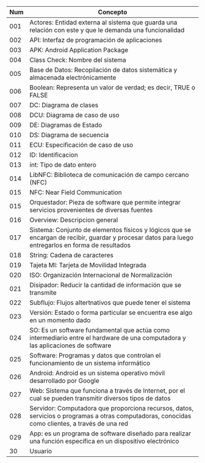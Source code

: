 | Num |  Concepto  |
|-----| ------------- |
|001| Actores: Entidad externa al sistema que guarda una relación con este y que le demanda una funcionalidad |
|002| API: Interfaz de programación de aplicaciones  |
|003| APK: Android Application Package  |
|004| Class Check: Nombre del sistema |
|005| Base de Datos: Recopilación de datos sistemática y almacenada electrónicamente|
|006| Boolean: Representa un valor de verdad; es decir, TRUE o FALSE |
|007| DC: Diagrama de clases |
|008| DCU: Diagrama de caso de uso | 
|009| DE: Diagramas de Estado |
|010| DS: Diagrama de secuencia |
|011| ECU: Especificación de caso de uso |
|012| ID: Identificacion |
|013| int: Tipo de dato entero |
|014| LibNFC: Biblioteca de comunicación de campo cercano (NFC) |
|015| NFC: Near Field Communication |
|015| Orquestador: Pieza de software que permite integrar servicios provenientes de diversas fuentes |
|016| Overview: Descripcion general |
|017| Sistema: Conjunto de elementos físicos y lógicos que se encargan de recibir, guardar y procesar datos para luego entregarlos en forma de resultados |
|018| String: Cadena de caracteres |
|019| Tajeta MI: Tarjeta de Movilidad Integrada |
|020| ISO: Organización Internacional de Normalización |
|021| Disipador:  Reducir la cantidad de información que se transmite |
|022| Subflujo:  Flujos altertnativos que puede tener el sistema |
|023| Versión: Estado o forma particular se encuentra ese algo en un momento dado |
|024| SO: Es un software fundamental que actúa como intermediario entre el hardware de una computadora y las aplicaciones de software|
|025| Software: Programas y datos que controlan el funcionamiento de un sistema informático|
|026| Android: Android es un sistema operativo móvil desarrollado por Google|
|027| Web: Sistema que funciona a través de Internet, por el cual se pueden transmitir diversos tipos de datos|
|028| Servidor: Computadora que proporciona recursos, datos, servicios o programas a otras computadoras, conocidas como clientes, a través de una red|
|029| App: es un programa de software diseñado para realizar una función específica en un dispositivo electrónico|
|30| Usuario| es una persona o entidad que utiliza un sistema o software|
